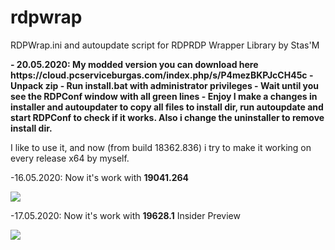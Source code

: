 # rdpwrap
RDPWrap.ini and autoupdate script for RDPRDP Wrapper Library by Stas'M
<p> <b> - 20.05.2020: My modded version you can download here https://cloud.pcserviceburgas.com/index.php/s/P4mezBKPJcCH45c
- Unpack zip
- Run install.bat with administrator privileges
- Wait until you see the RDPConf window with all green lines
- Enjoy
I make a changes in installer and autoupdater to  copy all files to install dir, run autoupdate and start RDPConf to check if it works.
Also i change the uninstaller to remove install dir.</b>

I like to use it, and now (from build 18362.836) i try to make it working on every release x64 by myself.

<p>-16.05.2020: Now it's work with <b>19041.264</b>
<p> <img src=https://b.radikal.ru/b28/2005/47/505a630a9521.png>
<p>-17.05.2020: Now it's work with <b>19628.1</b> Insider Preview
<p> <img src=https://a.radikal.ru/a19/2005/c9/4f6ff66587e6.png>
